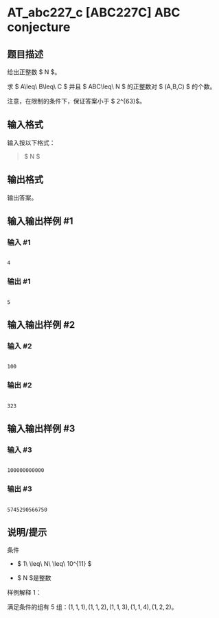 # AT_abc227_c [ABC227C] ABC conjecture

## 题目描述

给出正整数 $ N $。

求 $ A\leq\ B\leq\ C $ 并且 $ ABC\leq\ N $ 的正整数对 $ (A,B,C) $ 的个数。

注意，在限制的条件下，保证答案小于 $ 2^{63}$。

## 输入格式

输入按以下格式：

> $ N $

## 输出格式

输出答案。

## 输入输出样例 #1

### 输入 #1

```
4
```

### 输出 #1

```
5
```

## 输入输出样例 #2

### 输入 #2

```
100
```

### 输出 #2

```
323
```

## 输入输出样例 #3

### 输入 #3

```
100000000000
```

### 输出 #3

```
5745290566750
```

## 说明/提示

条件

- $ 1\ \leq\ N\ \leq\ 10^{11} $
- $ N $是整数

样例解释 $1$：

满足条件的组有 $5$ 组：$(1,1,1),(1,1,2),(1,1,3),(1,1,4),(1,2,2)$。